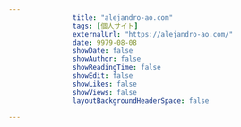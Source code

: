 ---
                title: "alejandro-ao.com"
                tags: [個人サイト]
                externalUrl: "https://alejandro-ao.com/"
                date: 9979-08-08
                showDate: false
                showAuthor: false
                showReadingTime: false
                showEdit: false
                showLikes: false
                showViews: false
                layoutBackgroundHeaderSpace: false
                ---

